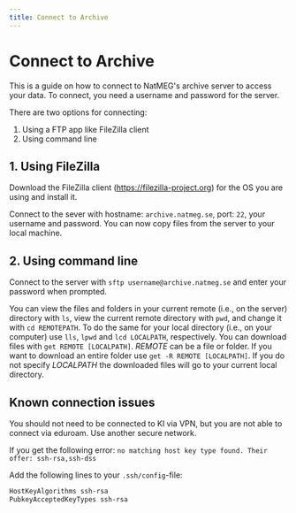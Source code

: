 ```yaml
---
title: Connect to Archive
---
```


# Connect to Archive

This is a guide on how to connect to NatMEG's archive server to access your data. To connect, you need a username and password for the server.

There are two options for connecting:

1. Using a FTP app like FileZilla client
2. Using command line  

## 1. Using FileZilla
Download the FileZilla client (https://filezilla-project.org) for the OS you are using and install it.

Connect to the sever with hostname: `archive.natmeg.se`, port: `22`, your username and password. You can now copy files from the server to your local machine.

## 2. Using command line
Connect to the server with `sftp username@archive.natmeg.se` and enter your password when prompted. 

You can view the files and folders in your current remote (i.e., on the server) directory with `ls`, view the current remote directory with `pwd`, and change it with `cd REMOTEPATH`. To do the same for your local directory (i.e., on your computer) use `lls`, `lpwd` and `lcd LOCALPATH`, respectively. You can download files with `get REMOTE [LOCALPATH]`. _REMOTE_ can be a file or folder. If you want to download an entire folder use `get -R REMOTE [LOCALPATH]`. If you do not specify _LOCALPATH_ the downloaded files will go to your current local directory.

## Known connection issues

You should not need to be connected to KI via VPN, but you are not able to connect via eduroam. Use another secure network.

If you get the following error:
`no matching host key type found. Their offer: ssh-rsa,ssh-dss`

Add the following lines to your `.ssh/config`-file:

```bash
HostKeyAlgorithms ssh-rsa
PubkeyAcceptedKeyTypes ssh-rsa
```
 